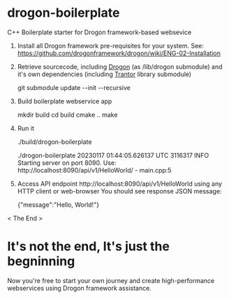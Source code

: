 # drogon-boilerplate
C++ Boilerplate starter for Drogon framework-based websevice

1. Install all Drogon framework pre-requisites for your system. See: https://github.com/drogonframework/drogon/wiki/ENG-02-Installation


2. Retrieve sourcecode, including [Drogon](https://github.com/drogonframework/drogon) (as /lib/drogon submodule) and it's own dependencies (including [Trantor](https://github.com/an-tao/trantor) library submodule)


    git submodule update --init --recursive
    

3. Build boilerplate webservice app


    mkdir build
    cd build
    cmake ..
    make


4. Run it


    ./build/drogon-boilerplate

    ./drogon-boilerplate 
    20230117 01:44:05.626137 UTC 3116317 INFO  Starting server on port 8090. Use: http://localhost:8090/api/v1/HelloWorld/ - main.cpp:5
    
5. Access API endpoint http://localhost:8090/api/v1/HelloWorld using any HTTP client or web-browser
You should see response JSON message:


    {"message":"Hello, World!"}

< The End >

# It's not the end, It's just the begninning
Now you're free to start your own journey and create high-performance webservices using Drogon framework assistance.